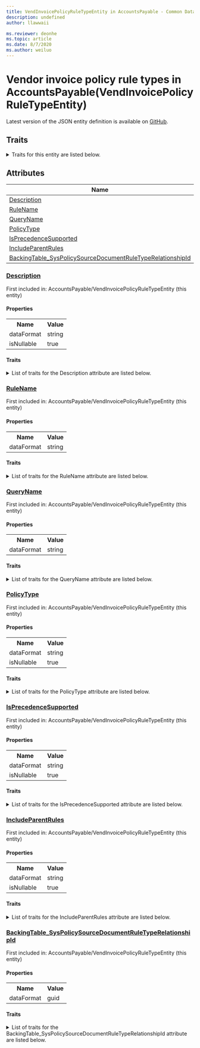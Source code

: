 ```yaml
---
title: VendInvoicePolicyRuleTypeEntity in AccountsPayable - Common Data Model | Microsoft Docs
description: undefined
author: llawwaii

ms.reviewer: deonhe
ms.topic: article
ms.date: 8/7/2020
ms.author: weiluo
---
```


# Vendor invoice policy rule types in AccountsPayable(VendInvoicePolicyRuleTypeEntity)

  
 Latest version of the JSON entity definition is available on <a href="https://github.com/Microsoft/CDM/tree/master/schemaDocuments/core/operationsCommon/Entities/Finance/AccountsPayable/VendInvoicePolicyRuleTypeEntity.cdm.json" target="_blank">GitHub</a>.  

## Traits

<details>
<summary>Traits for this entity are listed below.  
</summary>

**is.CDM.entityVersion**  
  <table><tr><th>Parameter</th><th>Value</th><th>Data type</th><th>Explanation</th></tr><tr><td>versionNumber</td><td>"1.1"</td><td>string</td><td>semantic version number of the entity</td></tr></table>

**is.application.releaseVersion**  
  <table><tr><th>Parameter</th><th>Value</th><th>Data type</th><th>Explanation</th></tr><tr><td>releaseVersion</td><td>"10.0.13.0"</td><td>string</td><td>semantic version number of the application introducing this entity</td></tr></table>

**is.localized.displayedAs**  
  Holds the list of language specific display text for an object.  <table><tr><th>Parameter</th><th>Value</th><th>Data type</th><th>Explanation</th></tr><tr><td>localizedDisplayText</td><td><table><tr><th>languageTag</th><th>displayText</th></tr><tr><td>en</td><td>Vendor invoice policy rule types</td></tr></table></td><td>entity</td><td>a reference to the constant entity holding the list of localized text</td></tr></table>

</details>

## Attributes

|Name|Description|First Included in Instance|
|---|---|---|
|[Description](#Description)||<a href="VendInvoicePolicyRuleTypeEntity.md" target="_blank">AccountsPayable/VendInvoicePolicyRuleTypeEntity</a>|
|[RuleName](#RuleName)||<a href="VendInvoicePolicyRuleTypeEntity.md" target="_blank">AccountsPayable/VendInvoicePolicyRuleTypeEntity</a>|
|[QueryName](#QueryName)||<a href="VendInvoicePolicyRuleTypeEntity.md" target="_blank">AccountsPayable/VendInvoicePolicyRuleTypeEntity</a>|
|[PolicyType](#PolicyType)||<a href="VendInvoicePolicyRuleTypeEntity.md" target="_blank">AccountsPayable/VendInvoicePolicyRuleTypeEntity</a>|
|[IsPrecedenceSupported](#IsPrecedenceSupported)||<a href="VendInvoicePolicyRuleTypeEntity.md" target="_blank">AccountsPayable/VendInvoicePolicyRuleTypeEntity</a>|
|[IncludeParentRules](#IncludeParentRules)||<a href="VendInvoicePolicyRuleTypeEntity.md" target="_blank">AccountsPayable/VendInvoicePolicyRuleTypeEntity</a>|
|[BackingTable_SysPolicySourceDocumentRuleTypeRelationshipId](#BackingTable_SysPolicySourceDocumentRuleTypeRelationshipId)||<a href="VendInvoicePolicyRuleTypeEntity.md" target="_blank">AccountsPayable/VendInvoicePolicyRuleTypeEntity</a>|

### <a href=#Description name="Description">Description</a>

First included in: AccountsPayable/VendInvoicePolicyRuleTypeEntity (this entity)  

#### Properties

<table><tr><th>Name</th><th>Value</th></tr><tr><td>dataFormat</td><td>string</td></tr><tr><td>isNullable</td><td>true</td></tr></table>

#### Traits

<details>
<summary>List of traits for the Description attribute are listed below.</summary>

**is.dataFormat.character**  
**is.dataFormat.big**  
**is.dataFormat.array**  
**is.nullable**  
The attribute value may be set to NULL.  

**is.dataFormat.character**  
**is.dataFormat.array**  
</details>

### <a href=#RuleName name="RuleName">RuleName</a>

First included in: AccountsPayable/VendInvoicePolicyRuleTypeEntity (this entity)  

#### Properties

<table><tr><th>Name</th><th>Value</th></tr><tr><td>dataFormat</td><td>string</td></tr></table>

#### Traits

<details>
<summary>List of traits for the RuleName attribute are listed below.</summary>

**is.dataFormat.character**  
**is.dataFormat.big**  
**is.dataFormat.array**  
**is.dataFormat.character**  
**is.dataFormat.array**  
</details>

### <a href=#QueryName name="QueryName">QueryName</a>

First included in: AccountsPayable/VendInvoicePolicyRuleTypeEntity (this entity)  

#### Properties

<table><tr><th>Name</th><th>Value</th></tr><tr><td>dataFormat</td><td>string</td></tr></table>

#### Traits

<details>
<summary>List of traits for the QueryName attribute are listed below.</summary>

**is.dataFormat.character**  
**is.dataFormat.big**  
**is.dataFormat.array**  
**is.dataFormat.character**  
**is.dataFormat.array**  
</details>

### <a href=#PolicyType name="PolicyType">PolicyType</a>

First included in: AccountsPayable/VendInvoicePolicyRuleTypeEntity (this entity)  

#### Properties

<table><tr><th>Name</th><th>Value</th></tr><tr><td>dataFormat</td><td>string</td></tr><tr><td>isNullable</td><td>true</td></tr></table>

#### Traits

<details>
<summary>List of traits for the PolicyType attribute are listed below.</summary>

**is.dataFormat.character**  
**is.dataFormat.big**  
**is.dataFormat.array**  
**is.nullable**  
The attribute value may be set to NULL.  

**is.dataFormat.character**  
**is.dataFormat.array**  
</details>

### <a href=#IsPrecedenceSupported name="IsPrecedenceSupported">IsPrecedenceSupported</a>

First included in: AccountsPayable/VendInvoicePolicyRuleTypeEntity (this entity)  

#### Properties

<table><tr><th>Name</th><th>Value</th></tr><tr><td>dataFormat</td><td>string</td></tr><tr><td>isNullable</td><td>true</td></tr></table>

#### Traits

<details>
<summary>List of traits for the IsPrecedenceSupported attribute are listed below.</summary>

**is.dataFormat.character**  
**is.dataFormat.big**  
**is.dataFormat.array**  
**is.nullable**  
The attribute value may be set to NULL.  

**is.dataFormat.character**  
**is.dataFormat.array**  
</details>

### <a href=#IncludeParentRules name="IncludeParentRules">IncludeParentRules</a>

First included in: AccountsPayable/VendInvoicePolicyRuleTypeEntity (this entity)  

#### Properties

<table><tr><th>Name</th><th>Value</th></tr><tr><td>dataFormat</td><td>string</td></tr><tr><td>isNullable</td><td>true</td></tr></table>

#### Traits

<details>
<summary>List of traits for the IncludeParentRules attribute are listed below.</summary>

**is.dataFormat.character**  
**is.dataFormat.big**  
**is.dataFormat.array**  
**is.nullable**  
The attribute value may be set to NULL.  

**is.dataFormat.character**  
**is.dataFormat.array**  
</details>

### <a href=#BackingTable_SysPolicySourceDocumentRuleTypeRelationshipId name="BackingTable_SysPolicySourceDocumentRuleTypeRelationshipId">BackingTable_SysPolicySourceDocumentRuleTypeRelationshipId</a>

First included in: AccountsPayable/VendInvoicePolicyRuleTypeEntity (this entity)  

#### Properties

<table><tr><th>Name</th><th>Value</th></tr><tr><td>dataFormat</td><td>guid</td></tr></table>

#### Traits

<details>
<summary>List of traits for the BackingTable_SysPolicySourceDocumentRuleTypeRelationshipId attribute are listed below.</summary>

**is.dataFormat.character**  
**is.dataFormat.big**  
**is.dataFormat.array**  
**is.dataFormat.guid**  
**means.identity.entityId**  
**is.linkedEntity.identifier**  
Marks the attribute(s) that hold foreign key references to a linked (used as an attribute) entity. This attribute is added to the resolved entity to enumerate the referenced entities.  <table><tr><th>Parameter</th><th>Value</th><th>Data type</th><th>Explanation</th></tr><tr><td>entityReferences</td><td><table><tr><th>entityReference</th><th>attributeReference</th></tr><tr><td><a href="../../../Tables/System/Workflow/Reference/SysPolicySourceDocumentRuleType.md" target="_blank">/core/operationsCommon/Tables/System/Workflow/Reference/SysPolicySourceDocumentRuleType.cdm.json/SysPolicySourceDocumentRuleType</a></td><td><a href="../../../Tables/System/Workflow/Reference/SysPolicySourceDocumentRuleType.md#RecId" target="_blank">RecId</a></td></tr></table></td><td>entity</td><td>a reference to the constant entity holding the list of entity references</td></tr></table>

**is.dataFormat.guid**  
**is.dataFormat.character**  
**is.dataFormat.array**  
</details>
